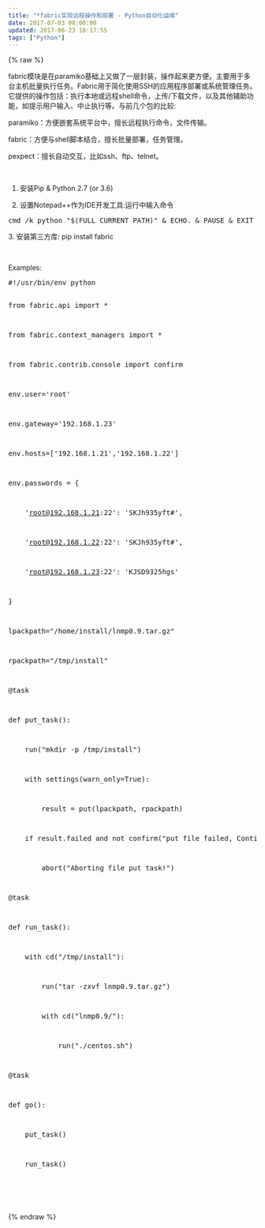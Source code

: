 ```yaml
---
title: "*fabric实现远程操作和部署 - Python自动化运维"
date: 2017-07-03 08:00:00
updated: 2017-06-23 10:17:55
tags: ["Python"]
---
```

{% raw %}
<p>fabric模块是在paramiko基础上又做了一层封装，操作起来更方便。主要用于多台主机批量执行任务。Fabric用于简化使用SSH的应用程序部署或系统管理任务。它提供的操作包括：执行本地或远程shell命令，上传/下载文件，以及其他辅助功能，如提示用户输入、中止执行等。与前几个包的比较:</p><p>paramiko：方便嵌套系统平台中，擅长远程执行命令，文件传输。</p><p>fabric：方便与shell脚本结合，擅长批量部署，任务管理。</p><p>pexpect：擅长自动交互，比如ssh、ftp、telnet。</p><p><br/></p><ol class=" list-paddingleft-2" style="list-style-type: decimal;"><li><p>安装Pip &amp; Python 2.7 (or 3.6)</p></li><li><p>设置Notepad++作为IDE开发工具:运行中输入命令&nbsp;</p></li></ol><pre class="brush:bash;toolbar:false">cmd&nbsp;/k&nbsp;python&nbsp;&quot;$(FULL_CURRENT_PATH)&quot;&nbsp;&amp;&nbsp;ECHO.&nbsp;&amp;&nbsp;PAUSE&nbsp;&amp;&nbsp;EXIT</pre><p>3. 安装第三方库:&nbsp;pip install fabric</p><p><br/></p><p>Examples:</p><pre class="brush:python;toolbar:false">#!/usr/bin/env&nbsp;python
from&nbsp;fabric.api&nbsp;import&nbsp;*
from&nbsp;fabric.context_managers&nbsp;import&nbsp;*
from&nbsp;fabric.contrib.console&nbsp;import&nbsp;confirm

env.user=&#39;root&#39;
env.gateway=&#39;192.168.1.23&#39;
env.hosts=[&#39;192.168.1.21&#39;,&#39;192.168.1.22&#39;]
env.passwords&nbsp;=&nbsp;{
&nbsp;&nbsp;&nbsp;&nbsp;&#39;root@192.168.1.21:22&#39;:&nbsp;&#39;SKJh935yft#&#39;,
&nbsp;&nbsp;&nbsp;&nbsp;&#39;root@192.168.1.22:22&#39;:&nbsp;&#39;SKJh935yft#&#39;,
&nbsp;&nbsp;&nbsp;&nbsp;&#39;root@192.168.1.23:22&#39;:&nbsp;&#39;KJSD9325hgs&#39;
}

lpackpath=&quot;/home/install/lnmp0.9.tar.gz&quot;
rpackpath=&quot;/tmp/install&quot;

@task
def&nbsp;put_task():
&nbsp;&nbsp;&nbsp;&nbsp;run(&quot;mkdir&nbsp;-p&nbsp;/tmp/install&quot;)
&nbsp;&nbsp;&nbsp;&nbsp;with&nbsp;settings(warn_only=True):
&nbsp;&nbsp;&nbsp;&nbsp;&nbsp;&nbsp;&nbsp;&nbsp;result&nbsp;=&nbsp;put(lpackpath,&nbsp;rpackpath)
&nbsp;&nbsp;&nbsp;&nbsp;if&nbsp;result.failed&nbsp;and&nbsp;not&nbsp;confirm(&quot;put&nbsp;file&nbsp;failed,&nbsp;Continue[Y/N]?&quot;):
&nbsp;&nbsp;&nbsp;&nbsp;&nbsp;&nbsp;&nbsp;&nbsp;abort(&quot;Aborting&nbsp;file&nbsp;put&nbsp;task!&quot;)

@task
def&nbsp;run_task():
&nbsp;&nbsp;&nbsp;&nbsp;with&nbsp;cd(&quot;/tmp/install&quot;):
&nbsp;&nbsp;&nbsp;&nbsp;&nbsp;&nbsp;&nbsp;&nbsp;run(&quot;tar&nbsp;-zxvf&nbsp;lnmp0.9.tar.gz&quot;)
&nbsp;&nbsp;&nbsp;&nbsp;&nbsp;&nbsp;&nbsp;&nbsp;with&nbsp;cd(&quot;lnmp0.9/&quot;):
&nbsp;&nbsp;&nbsp;&nbsp;&nbsp;&nbsp;&nbsp;&nbsp;&nbsp;&nbsp;&nbsp;&nbsp;run(&quot;./centos.sh&quot;)

@task
def&nbsp;go():
&nbsp;&nbsp;&nbsp;&nbsp;put_task()
&nbsp;&nbsp;&nbsp;&nbsp;run_task()</pre><p><br/></p><p><br/></p>
{% endraw %}
